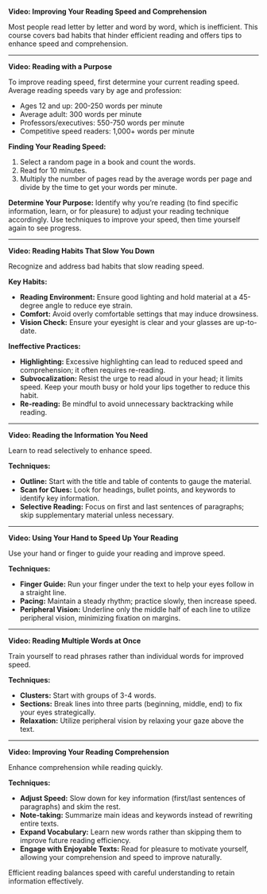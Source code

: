 **Video: Improving Your Reading Speed and Comprehension**

Most people read letter by letter and word by word, which is inefficient. This course covers bad habits that hinder efficient reading and offers tips to enhance speed and comprehension.

---

**Video: Reading with a Purpose**

To improve reading speed, first determine your current reading speed. Average reading speeds vary by age and profession:  
- Ages 12 and up: 200-250 words per minute  
- Average adult: 300 words per minute  
- Professors/executives: 550-750 words per minute  
- Competitive speed readers: 1,000+ words per minute  

**Finding Your Reading Speed:**
1. Select a random page in a book and count the words.
2. Read for 10 minutes.
3. Multiply the number of pages read by the average words per page and divide by the time to get your words per minute.

**Determine Your Purpose:**
Identify why you’re reading (to find specific information, learn, or for pleasure) to adjust your reading technique accordingly. Use techniques to improve your speed, then time yourself again to see progress.

---

**Video: Reading Habits That Slow You Down**

Recognize and address bad habits that slow reading speed.

**Key Habits:**
- **Reading Environment:** Ensure good lighting and hold material at a 45-degree angle to reduce eye strain.
- **Comfort:** Avoid overly comfortable settings that may induce drowsiness.
- **Vision Check:** Ensure your eyesight is clear and your glasses are up-to-date.

**Ineffective Practices:**
- **Highlighting:** Excessive highlighting can lead to reduced speed and comprehension; it often requires re-reading.
- **Subvocalization:** Resist the urge to read aloud in your head; it limits speed. Keep your mouth busy or hold your lips together to reduce this habit.
- **Re-reading:** Be mindful to avoid unnecessary backtracking while reading.

---

**Video: Reading the Information You Need**

Learn to read selectively to enhance speed.

**Techniques:**
- **Outline:** Start with the title and table of contents to gauge the material.
- **Scan for Clues:** Look for headings, bullet points, and keywords to identify key information.
- **Selective Reading:** Focus on first and last sentences of paragraphs; skip supplementary material unless necessary.

---

**Video: Using Your Hand to Speed Up Your Reading**

Use your hand or finger to guide your reading and improve speed.

**Techniques:**
- **Finger Guide:** Run your finger under the text to help your eyes follow in a straight line.
- **Pacing:** Maintain a steady rhythm; practice slowly, then increase speed.
- **Peripheral Vision:** Underline only the middle half of each line to utilize peripheral vision, minimizing fixation on margins.

---

**Video: Reading Multiple Words at Once**

Train yourself to read phrases rather than individual words for improved speed.

**Techniques:**
- **Clusters:** Start with groups of 3-4 words.
- **Sections:** Break lines into three parts (beginning, middle, end) to fix your eyes strategically.
- **Relaxation:** Utilize peripheral vision by relaxing your gaze above the text.

---

**Video: Improving Your Reading Comprehension**

Enhance comprehension while reading quickly.

**Techniques:**
- **Adjust Speed:** Slow down for key information (first/last sentences of paragraphs) and skim the rest.
- **Note-taking:** Summarize main ideas and keywords instead of rewriting entire texts.
- **Expand Vocabulary:** Learn new words rather than skipping them to improve future reading efficiency.
- **Engage with Enjoyable Texts:** Read for pleasure to motivate yourself, allowing your comprehension and speed to improve naturally. 

Efficient reading balances speed with careful understanding to retain information effectively.